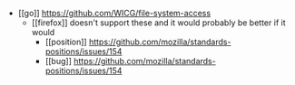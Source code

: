 - [[go]] https://github.com/WICG/file-system-access
  - [[firefox]] doesn't support these and it would probably be better if it would
    - [[position]] https://github.com/mozilla/standards-positions/issues/154
    - [[bug]] https://github.com/mozilla/standards-positions/issues/154